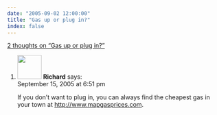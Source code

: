 ```yaml
---
date: "2005-09-02 12:00:00"
title: "Gas up or plug in?"
index: false
---
```


[2 thoughts on &ldquo;Gas up or plug in?&rdquo;](/lemire/blog/2005/09-02-gas-up-or-plug-in)

<ol class="comment-list">
<li id="comment-2697" class="comment even thread-even depth-1">
<div class="comment-author vcard">
<img alt src="https://secure.gravatar.com/avatar/7e5b1b8bf6d712b4a5dc35bc3f3dd473?s=56&#038;d=mm&#038;r=g" srcset="https://secure.gravatar.com/avatar/7e5b1b8bf6d712b4a5dc35bc3f3dd473?s=112&#038;d=mm&#038;r=g 2x" class="avatar avatar-56 photo" height="56" width="56" decoding="async" /> <b class="fn">Richard</b> <span class="says">says:</span> </div>
<div class="comment-metadata"><time datetime="2005-09-15T18:51:29+00:00">September 15, 2005 at 6:51 pm</time></a> </div>
<div class="comment-content">
<p>If you don&rsquo;t want to plug in, you can always find the cheapest gas in your town at <a href="http://www.mapgasprices.com" rel="nofollow ugc">http://www.mapgasprices.com</a>.</p>
</div>
</li>
</ol>
